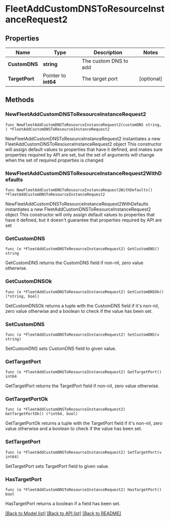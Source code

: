 # FleetAddCustomDNSToResourceInstanceRequest2

## Properties

Name | Type | Description | Notes
------------ | ------------- | ------------- | -------------
**CustomDNS** | **string** | The custom DNS to add | 
**TargetPort** | Pointer to **int64** | The target port | [optional] 

## Methods

### NewFleetAddCustomDNSToResourceInstanceRequest2

`func NewFleetAddCustomDNSToResourceInstanceRequest2(customDNS string, ) *FleetAddCustomDNSToResourceInstanceRequest2`

NewFleetAddCustomDNSToResourceInstanceRequest2 instantiates a new FleetAddCustomDNSToResourceInstanceRequest2 object
This constructor will assign default values to properties that have it defined,
and makes sure properties required by API are set, but the set of arguments
will change when the set of required properties is changed

### NewFleetAddCustomDNSToResourceInstanceRequest2WithDefaults

`func NewFleetAddCustomDNSToResourceInstanceRequest2WithDefaults() *FleetAddCustomDNSToResourceInstanceRequest2`

NewFleetAddCustomDNSToResourceInstanceRequest2WithDefaults instantiates a new FleetAddCustomDNSToResourceInstanceRequest2 object
This constructor will only assign default values to properties that have it defined,
but it doesn't guarantee that properties required by API are set

### GetCustomDNS

`func (o *FleetAddCustomDNSToResourceInstanceRequest2) GetCustomDNS() string`

GetCustomDNS returns the CustomDNS field if non-nil, zero value otherwise.

### GetCustomDNSOk

`func (o *FleetAddCustomDNSToResourceInstanceRequest2) GetCustomDNSOk() (*string, bool)`

GetCustomDNSOk returns a tuple with the CustomDNS field if it's non-nil, zero value otherwise
and a boolean to check if the value has been set.

### SetCustomDNS

`func (o *FleetAddCustomDNSToResourceInstanceRequest2) SetCustomDNS(v string)`

SetCustomDNS sets CustomDNS field to given value.


### GetTargetPort

`func (o *FleetAddCustomDNSToResourceInstanceRequest2) GetTargetPort() int64`

GetTargetPort returns the TargetPort field if non-nil, zero value otherwise.

### GetTargetPortOk

`func (o *FleetAddCustomDNSToResourceInstanceRequest2) GetTargetPortOk() (*int64, bool)`

GetTargetPortOk returns a tuple with the TargetPort field if it's non-nil, zero value otherwise
and a boolean to check if the value has been set.

### SetTargetPort

`func (o *FleetAddCustomDNSToResourceInstanceRequest2) SetTargetPort(v int64)`

SetTargetPort sets TargetPort field to given value.

### HasTargetPort

`func (o *FleetAddCustomDNSToResourceInstanceRequest2) HasTargetPort() bool`

HasTargetPort returns a boolean if a field has been set.


[[Back to Model list]](../README.md#documentation-for-models) [[Back to API list]](../README.md#documentation-for-api-endpoints) [[Back to README]](../README.md)


